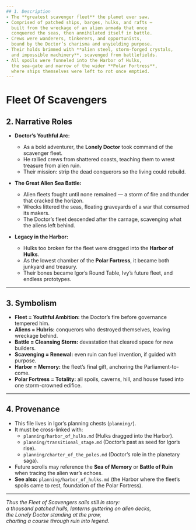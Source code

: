 ```yaml
---
## 1. Description
- The **greatest scavenger fleet** the planet ever saw.  
- Comprised of patched ships, barges, hulks, and rafts —  
  built from the wreckage of an alien armada that once  
  conquered the seas, then annihilated itself in battle.  
- Crews were wanderers, tinkerers, and opportunists,  
  bound by the Doctor’s charisma and unyielding purpose.  
- Their holds brimmed with **alien steel, storm-forged crystals,  
  and impossible machinery**, scavenged from battlefields.  
- All spoils were funneled into the Harbor of Hulks,  
  the sea-gate and marrow of the wider **Polar Fortress**,  
  where ships themselves were left to rot once emptied.  
---
```


# Fleet Of Scavengers

## 2. Narrative Roles
- **Doctor’s Youthful Arc:**  
  - As a bold adventurer, the **Lonely Doctor** took command of the scavenger fleet.  
  - He rallied crews from shattered coasts, teaching them to wrest treasure from alien ruin.  
  - Their mission: strip the dead conquerors so the living could rebuild.  

- **The Great Alien Sea Battle:**  
  - Alien fleets fought until none remained — a storm of fire and thunder that cracked the horizon.  
  - Wrecks littered the seas, floating graveyards of a war that consumed its makers.  
  - The Doctor’s fleet descended after the carnage, scavenging what the aliens left behind.  

- **Legacy in the Harbor:**  
  - Hulks too broken for the fleet were dragged into the **Harbor of Hulks**.  
  - As the lowest chamber of the **Polar Fortress**, it became both junkyard and treasury.  
  - Their bones became Igor’s Round Table, Ivy’s future fleet, and endless prototypes.  

---

## 3. Symbolism
- **Fleet = Youthful Ambition:** the Doctor’s fire before governance tempered him.  
- **Aliens = Hubris:** conquerors who destroyed themselves, leaving wreckage behind.  
- **Battle = Cleansing Storm:** devastation that cleared space for new builders.  
- **Scavenging = Renewal:** even ruin can fuel invention, if guided with purpose.  
- **Harbor = Memory:** the fleet’s final gift, anchoring the Parliament-to-come.  
- **Polar Fortress = Totality:** all spoils, caverns, hill, and house fused into one storm-crowned edifice.  

---

## 4. Provenance
- This file lives in Igor’s planning chests (`planning/`).  
- It must be cross-linked with:  
  - `planning/harbor_of_hulks.md` (Hulks dragged into the Harbor).  
  - `planning/transitional_stage.md` (Doctor’s past as seed for Igor’s rise).  
  - `planning/charter_of_the_poles.md` (Doctor’s role in the planetary saga).  
- Future scrolls may reference the **Sea of Memory** or **Battle of Ruin**  
  when tracing the alien war’s echoes.  
- **See also:** `planning/harbor_of_hulks.md` (the Harbor where the fleet’s spoils came to rest, foundation of the Polar Fortress).  

---

*Thus the Fleet of Scavengers sails still in story:  
a thousand patched hulls, lanterns guttering on alien decks,  
the Lonely Doctor standing at the prow,  
charting a course through ruin into legend.*  
